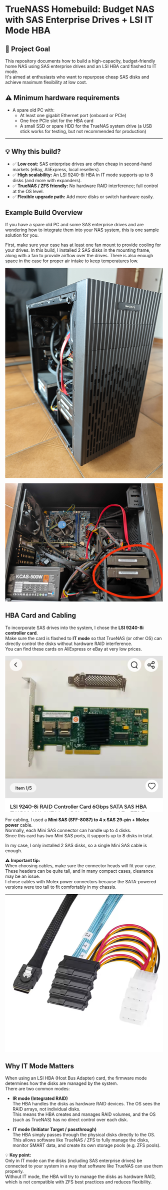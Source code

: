 # TrueNASS Homebuild: Budget NAS with SAS Enterprise Drives + LSI IT Mode HBA

## 🎯 Project Goal

This repository documents how to build a high-capacity, budget-friendly home NAS using SAS enterprise drives and an LSI HBA card flashed to IT mode.  
It's aimed at enthusiasts who want to repurpose cheap SAS disks and achieve maximum flexibility at low cost.

## ⚠️ Minimum hardware requirements

- A spare old PC with:
  - At least one gigabit Ethernet port (onboard or PCIe)
  - One free PCIe slot for the HBA card
  - A small SSD or spare HDD for the TrueNAS system drive (a USB stick works for testing, but not recommended for production)
---

## 💡 Why this build?

- ✅ **Low cost:** SAS enterprise drives are often cheap in second-hand markets (eBay, AliExpress, local resellers).
- ✅ **High scalability:** An LSI 9240-8i HBA in IT mode supports up to 8 disks (and more with expanders).
- ✅ **TrueNAS / ZFS friendly:** No hardware RAID interference; full control at the OS level.
- ✅ **Flexible upgrade path:** Add more disks or switch hardware easily.

## Example Build Overview

If you have a spare old PC and some SAS enterprise drives and are wondering how to integrate them into your NAS system, this is one sample solution for you.

First, make sure your case has at least one fan mount to provide cooling for your drives. In this build, I installed 2 SAS disks in the mounting frame, along with a fan to provide airflow over the drives. There is also enough space in the case for proper air intake to keep temperatures low.

![Case overview](./images/case_overview.jpg)

![HDD location](./images/hhd_location.jpg)

## HBA Card and Cabling

To incorporate SAS drives into the system, I chose the **LSI 9240-8i controller card**.  
Make sure the card is flashed to **IT mode** so that TrueNAS (or other OS) can directly control the disks without hardware RAID interference.  
You can find these cards on AliExpress or eBay at very low prices.

![LSI 9240-8i HBA card](./images/LSI_9240.jpg)

For cabling, I used a **Mini SAS (SFF-8087) to 4 x SAS 29-pin + Molex power** cable.  
Normally, each Mini SAS connector can handle up to 4 disks.  
Since this card has two Mini SAS ports, it supports up to 8 disks in total.  

In my case, I only installed 2 SAS disks, so a single Mini SAS cable is enough.  

⚠️ **Important tip:**  
When choosing cables, make sure the connector heads will fit your case.  
These headers can be quite tall, and in many compact cases, clearance may be an issue.  
I chose cables with Molex power connectors because the SATA-powered versions were too tall to fit comfortably in my chassis.

![Mini SAS to 4 SAS cable](./images/minisas_cable.jpg)

## Why IT Mode Matters

When using an LSI HBA (Host Bus Adapter) card, the firmware mode determines how the disks are managed by the system.  
There are two common modes:

- **IR mode (Integrated RAID)**  
  The HBA handles the disks as hardware RAID devices. The OS sees the RAID arrays, not individual disks.  
  This means the HBA creates and manages RAID volumes, and the OS (such as TrueNAS) has no direct control over each disk.  

- **IT mode (Initiator Target / passthrough)**  
  The HBA simply passes through the physical disks directly to the OS.  
  This allows software like TrueNAS / ZFS to fully manage the disks, monitor SMART data, and create its own storage pools (e.g. ZFS pools).  

💡 **Key point:**  
Only in IT mode can the disks (including SAS enterprise drives) be connected to your system in a way that software like TrueNAS can use them properly.  
Without IT mode, the HBA will try to manage the disks as hardware RAID, which is not compatible with ZFS best practices and reduces flexibility.
